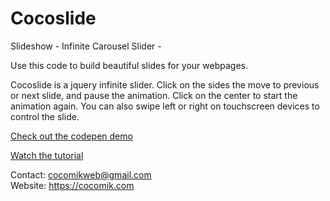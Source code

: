 # Cocoslide
Slideshow - Infinite Carousel Slider - 

Use this code to build beautiful slides for your webpages.

Cocoslide is a jquery infinite slider. 
Click on the sides the move to previous or next slide, and pause the animation. 
Click on the center to start the animation again. 
You can also swipe left or right on touchscreen devices to control the slide. 

<a href="https://codepen.io/Cocomik/pen/MNoEOr">Check out the codepen demo</a>

<a href="https://cocomik.com/cocoslide-a-carousel-slider/">Watch the tutorial</a>

Contact: cocomikweb@gmail.com <br>
Website: https://cocomik.com
